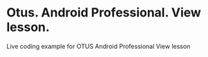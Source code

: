 # Otus. Android Professional. View lesson.
Live coding example for OTUS Android Professional View lesson
